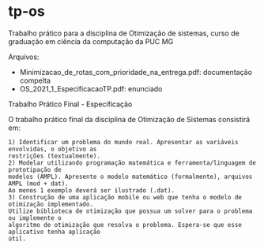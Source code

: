 # tp-os
Trabalho prático para a disciplina de Otimização de sistemas, curso de graduação em ciência da computação da PUC MG

Arquivos:
  - Minimizacao_de_rotas_com_prioridade_na_entrega.pdf: documentação compelta
  - OS_2021_1_EspecificacaoTP.pdf: enunciado

Trabalho Prático Final - Especificação

  O trabalho prático final da disciplina de Otimização de Sistemas consistirá em:
  
    1) Identificar um problema do mundo real. Apresentar as variáveis envolvidas, o objetivo as 
    restrições (textualmente).
    2) Modelar utilizando programação matemática e ferramenta/linguagem de prototipação de 
    modelos (AMPL). Apresente o modelo matemático (formalmente), arquivos AMPL (mod + dat). 
    Ao menos 1 exemplo deverá ser ilustrado (.dat).
    3) Construção de uma aplicação mobile ou web que tenha o modelo de otimização implementado. 
    Utilize biblioteca de otimização que possua um solver para o problema ou implemente o 
    algoritmo de otimização que resolva o problema. Espera-se que esse aplicativo tenha aplicação 
    útil.
